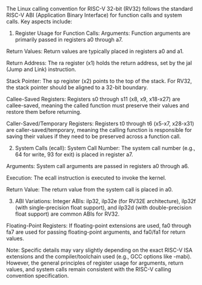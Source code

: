 The Linux calling convention for RISC-V 32-bit (RV32) follows the standard
RISC-V ABI (Application Binary Interface) for function calls and system calls.
Key aspects include:

1. Register Usage for Function Calls:
Arguments: Function arguments are primarily passed in registers a0 through a7.

Return Values: Return values are typically placed in registers a0 and a1.

Return Address: The ra register (x1) holds the return address, set by the jal
(Jump and Link) instruction.

Stack Pointer: The sp register (x2) points to the top of the stack. For RV32,
the stack pointer should be aligned to a 32-bit boundary. 

Callee-Saved Registers: Registers s0 through s11 (x8, x9, x18-x27) are
callee-saved, meaning the called function must preserve their values and
restore them before returning.

Caller-Saved/Temporary Registers: Registers t0 through t6 (x5-x7, x28-x31) are
caller-saved/temporary, meaning the calling function is responsible for saving
their values if they need to be preserved across a function call.




2. System Calls (ecall):
System Call Number: The system call number (e.g., 64 for write, 93 for exit) is
placed in register a7.

Arguments: System call arguments are passed in registers a0 through a6.

Execution: The ecall instruction is executed to invoke the kernel.

Return Value: The return value from the system call is placed in a0.




3. ABI Variations:
Integer ABIs: ilp32, ilp32e (for RV32E architecture), ilp32f (with
single-precision float support), and ilp32d (with double-precision float
support) are common ABIs for RV32.

Floating-Point Registers: If floating-point extensions are used, fa0 through
fa7 are used for passing floating-point arguments, and fa0/fa1 for return
values.

Note: Specific details may vary slightly depending on the exact RISC-V ISA
extensions and the compiler/toolchain used (e.g., GCC options like -mabi).
However, the general principles of register usage for arguments, return values,
and system calls remain consistent with the RISC-V calling convention
specification.
